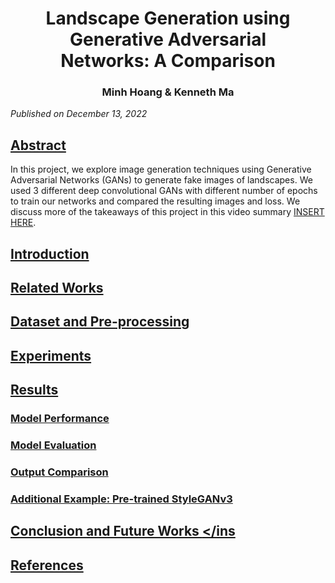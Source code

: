 <div align="center">
<figure>

 <h1> <b>Landscape Generation using Generative Adversarial Networks: A Comparison </b> </h1>
 <h3> Minh Hoang & Kenneth Ma </h3>
 
</figure>
</div>
 <em>Published on December 13, 2022</em>
<div align="right">
 
</div>

## <ins><b> Abstract </b></ins>
In this project, we explore image generation techniques using Generative Adversarial Networks (GANs) to generate fake images of landscapes. We used 3 different deep convolutional GANs with different number of epochs to train our networks and compared the resulting images and loss. We discuss more of the takeaways of this project in this video summary [INSERT HERE]().

## <ins><b> Introduction </b></ins>

## <ins><b> Related Works </b></ins>

## <ins><b> Dataset and Pre-processing </b></ins>

## <ins><b> Experiments </b></ins>

## <ins><b> Results </b></ins>
### <ins><b> Model Performance </b></ins>

### <ins><b> Model Evaluation </b></ins>

### <ins><b> Output Comparison </b></ins>

### <ins><b> Additional Example: Pre-trained StyleGANv3 </b></ins>

## <ins><b> Conclusion and Future Works </b></ins
 
## <ins><b> References </b></ins>
